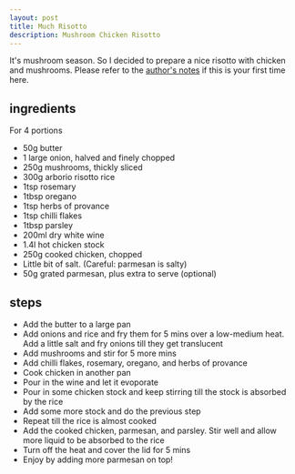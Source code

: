 ```yaml
---
layout: post
title: Much Risotto
description: Mushroom Chicken Risotto
---
```


It's mushroom season. So I decided to prepare a nice risotto with chicken and mushrooms.
Please refer to the [author's notes](https://nchahare.github.io/blog/2022/cooking/) if this is your first time here.

## ingredients

For 4 portions

- 50g butter
- 1 large onion, halved and finely chopped
- 250g mushrooms, thickly sliced
- 300g arborio risotto rice
- 1tsp rosemary
- 1tbsp oregano
- 1tsp herbs of provance
- 1tsp chilli flakes
- 1tbsp parsley
- 200ml dry white wine
- 1.4l hot chicken stock
- 250g cooked chicken, chopped
- Little bit of salt. (Careful: parmesan is salty)
- 50g grated parmesan, plus extra to serve (optional)

## steps

- Add the butter to a large pan  
- Add onions and rice and fry them for 5 mins over a low-medium heat. Add a little salt and fry onions till they get translucent
- Add mushrooms and stir for 5 more mins
- Add chilli flakes, rosemary, oregano, and herbs of provance  
- Cook chicken in another pan
- Pour in the wine and let it evoporate
- Pour in some chicken stock and keep stirring till the stock is absorbed by the rice  
- Add some more stock and do the previous step
- Repeat till the rice is almost cooked   
- Add the cooked chicken, parmesan, and parsley. Stir well and allow more liquid to be absorbed to the rice
- Turn off the heat and cover the lid for 5 mins
- Enjoy by adding more parmesan on top!